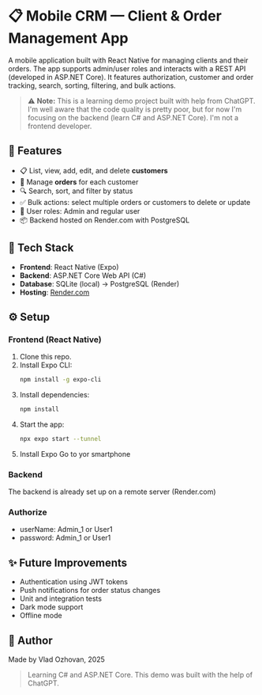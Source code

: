 # 📋 Mobile CRM — Client & Order Management App

A mobile application built with React Native for managing clients and their orders. 
The app supports admin/user roles and interacts with a REST API (developed in ASP.NET Core). 
It features authorization, customer and order tracking, search, sorting, filtering, and bulk actions.

> ⚠️ **Note:** This is a learning demo project built with help from ChatGPT. 
I'm well aware that the code quality is pretty poor, but for now I'm focusing on the backend (learn C# and ASP.NET Core). 
I'm not a frontend developer.

## 📱 Features

- 📋 List, view, add, edit, and delete **customers**
- 🛒 Manage **orders** for each customer
- 🔍 Search, sort, and filter by status
- ✅ Bulk actions: select multiple orders or customers to delete or update
- 🔐 User roles: Admin and regular user
- 📦 Backend hosted on Render.com with PostgreSQL

## 💠 Tech Stack

- **Frontend**: React Native (Expo)
- **Backend**: ASP.NET Core Web API (C#)
- **Database**: SQLite (local) → PostgreSQL (Render)
- **Hosting**: [Render.com](https://render.com)

## ⚙️ Setup

### Frontend (React Native)

1. Clone this repo.
2. Install Expo CLI:
   ```bash
   npm install -g expo-cli
   ```
3. Install dependencies:
   ```bash
   npm install
   ```
4. Start the app:
   ```bash
   npx expo start --tunnel
   ```
5. Install Expo Go to yor smartphone
   
### Backend
The backend is already set up on a remote server (Render.com)  

### Authorize
 - userName: Admin_1 or User1
 - password: Admin_1 or User1

## ✨ Future Improvements

- Authentication using JWT tokens
- Push notifications for order status changes
- Unit and integration tests
- Dark mode support
- Offline mode

## 🙌 Author

Made by Vlad Ozhovan, 2025

> Learning C# and ASP.NET Core. This demo was built with the help of ChatGPT.

